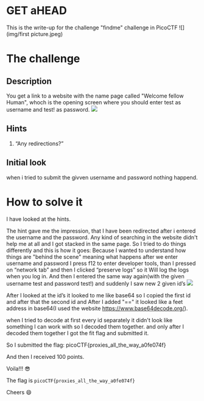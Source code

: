 # GET aHEAD 

This is the write-up for the challenge "findme" challenge in PicoCTF
![](img/first picture.jpeg)
# The challenge

## Description
You get a link to a website with the name page called "Welcome fellow Human", whoch is the opening 
screen where you should enter test as username and test! as password.
![](img/screenshot1.png)

## Hints
1. “Any redirections?”

## Initial look
when i tried to submit the givven username and password nothing happend.
# How to solve it

I have looked at the hints. 

The hint gave me the impression, that I have been redirected after i entered the username and the password. 
Any kind of searching in the website didn't help me at all and I got stacked in the same page. So I tried to do things differently and this is how it goes: 
Because I wanted to understand how things are "behind the scene" meaning what happens after we enter username and password 
I press f12 to enter developer tools, than I pressed on “network tab” and then
I clicked “preserve logs” so it 
Will log the logs when you log in. And then I entered 
the same way again(with the given username test and password test!) and suddenly I saw new 2 given id’s
![](img/screenshot2.png)

After I looked at the id’s it looked to me like base64 so I copied the first id and after that the second id and
After I added "==" it looked like a feet address in base64(I used the website https://www.base64decode.org/). 
 
when I tried to decode at first every 
id separately it didn't look like something I can work with so I decoded them together. 
and only after I decoded them together I got the fit flag and submitted it.
 

So I submitted the flag:    picoCTF{proxies_all_the_way_a0fe074f}
  

And then I received 100 points.




Voila!!! 😎

The flag is `picoCTF{proxies_all_the_way_a0fe074f}`

Cheers 😄



